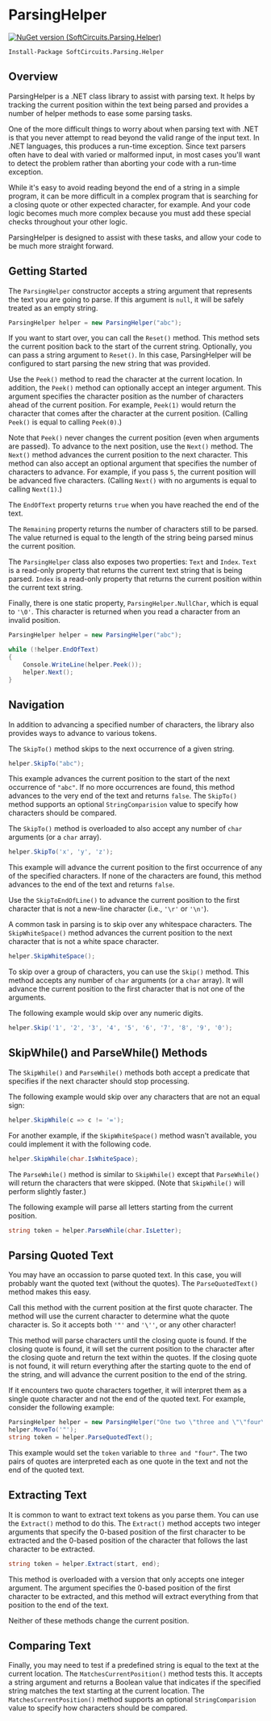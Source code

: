 # ParsingHelper

[![NuGet version (SoftCircuits.Parsing.Helper)](https://img.shields.io/nuget/v/SoftCircuits.Parsing.Helper.svg?style=flat-square)](https://www.nuget.org/packages/SoftCircuits.Parsing.Helper/)

```
Install-Package SoftCircuits.Parsing.Helper
```

## Overview

ParsingHelper is a .NET class library to assist with parsing text. It helps by tracking the current position within the text being parsed and provides a number of helper methods to ease some parsing tasks.

One of the more difficult things to worry about when parsing text with .NET is that you never attempt to read beyond the valid range of the input text. In .NET languages, this produces a run-time exception. Since text parsers often have to deal with varied or malformed input, in most cases you'll want to detect the problem rather than aborting your code with a run-time exception.

While it's easy to avoid reading beyond the end of a string in a simple program, it can be more difficult in a complex program that is searching for a closing quote or other expected character, for example. And your code logic becomes much more complex because you must add these special checks throughout your other logic.

ParsingHelper is designed to assist with these tasks, and allow your code to be much more straight forward.

## Getting Started

The `ParsingHelper` constructor accepts a string argument that represents the text you are going to parse. If this argument is `null`, it will be safely treated as an empty string.

```cs
ParsingHelper helper = new ParsingHelper("abc");
```

If you want to start over, you can call the `Reset()` method. This method sets the current position back to the start of the current string. Optionally, you can pass a string argument to `Reset()`. In this case, ParsingHelper will be configured to start parsing the new string that was provided.

Use the `Peek()` method to read the character at the current location. In addition, the `Peek()` method can optionally accept an integer argument. This argument specifies the character position as the number of characters ahead of the current position. For example, `Peek(1)` would return the character that comes after the character at the current position. (Calling `Peek()` is equal to calling `Peek(0)`.)

Note that `Peek()` never changes the current position (even when arguments are passed). To advance to the next position, use the `Next()` method. The `Next()` method advances the current position to the next character. This method can also accept an optional argument that specifies the number of characters to advance. For example, if you pass `5`, the current position will be advanced five characters. (Calling `Next()` with no arguments is equal to calling `Next(1)`.)

The `EndOfText` property returns `true` when you have reached the end of the text.

The `Remaining` property returns the number of characters still to be parsed. The value returned is equal to the length of the string being parsed minus the current position.

The `ParsingHelper` class also exposes two properties: `Text` and `Index`. `Text` is a read-only property that returns the current text string that is being parsed. `Index` is a read-only property that returns the current position within the current text string.

Finally, there is one static property, `ParsingHelper.NullChar`, which is equal to `'\0'`. This character is returned when you read a character from an invalid position.

```cs
ParsingHelper helper = new ParsingHelper("abc");

while (!helper.EndOfText)
{
    Console.WriteLine(helper.Peek());
    helper.Next();
}
```

## Navigation

In addition to advancing a specified number of characters, the library also provides ways to advance to various tokens.

The `SkipTo()` method skips to the next occurrence of a given string.

```cs
helper.SkipTo("abc");
```

This example advances the current position to the start of the next occurrence of `"abc"`. If no more occurrences are found, this method advances to the very end of the text and returns `false`. The `SkipTo()` method supports an optional `StringComparision` value to specify how characters should be compared.

The `SkipTo()` method is overloaded to also accept any number of `char` arguments (or a `char` array).

```cs
helper.SkipTo('x', 'y', 'z');
```

This example will advance the current position to the first occurrence of any of the specified characters. If none of the characters are found, this method advances to the end of the text and returns `false`.

Use the `SkipToEndOfLine()` to advance the current position to the first character that is not a new-line character (i.e., `'\r'` or `'\n'`).

A common task in parsing is to skip over any whitespace characters. The `SkipWhiteSpace()` method advances the current position to the next character that is not a white space character.

```cs
helper.SkipWhiteSpace();
```

To skip over a group of characters, you can use the `Skip()` method. This method accepts any number of `char` arguments (or a `char` array). It will advance the current position to the first character that is not one of the arguments.

The following example would skip over any numeric digits.

```cs
helper.Skip('1', '2', '3', '4', '5', '6', '7', '8', '9', '0');
```

## SkipWhile() and ParseWhile() Methods

The `SkipWhile()` and `ParseWhile()` methods both accept a predicate that specifies if the next character should stop processing.

The following example would skip over any characters that are not an equal sign:

```cs
helper.SkipWhile(c => c != '=');
```

For another example, if the `SkipWhiteSpace()` method wasn't available, you could implement it with the following code.

```cs
helper.SkipWhile(char.IsWhiteSpace);
```

The `ParseWhile()` method is similar to `SkipWhile()` except that `ParseWhile()` will return the characters that were skipped. (Note that `SkipWhile()` will perform slightly faster.)

The following example will parse all letters starting from the current position.

```cs
string token = helper.ParseWhile(char.IsLetter);
```

## Parsing Quoted Text

You may have an occassion to parse quoted text. In this case, you will probably want the quoted text (without the quotes). The `ParseQuotedText()` method makes this easy.

Call this method with the current position at the first quote character. The method will use the current character to determine what the quote character is. So it accepts both `'"'` and `'\''`, or any other character!

This method will parse characters until the closing quote is found. If the closing quote is found, it will set the current position to the character after the closing quote and return the text within the quotes. If the closing quote is not found, it will return everything after the starting quote to the end of the string, and will advance the current position to the end of the string.

If it encounters two quote characters together, it will interpret them as a single quote character and not the end of the quoted text. For example, consider the following example:

```cs
ParsingHelper helper = new ParsingHelper("One two \"three and \"\"four\"\"!");
helper.MoveTo('"');
string token = helper.ParseQuotedText();
```

This example would set the `token` variable to `three and "four"`. The two pairs of quotes are interpreted each as one quote in the text and not the end of the quoted text.

## Extracting Text

It is common to want to extract text tokens as you parse them. You can use the `Extract()` method to do this. The `Extract()` method accepts two integer arguments that specify the 0-based position of the first character to be extracted and the 0-based position of the character that follows the last character to be extracted.

```cs
string token = helper.Extract(start, end);
```

This method is overloaded with a version that only accepts one integer argument. The argument specifies the 0-based position of the first character to be extracted, and this method will extract everything from that position to the end of the text.

Neither of these methods change the current position.

## Comparing Text

Finally, you may need to test if a predefined string is equal to the text at the current location. The `MatchesCurrentPosition()` method tests this. It accepts a string argument and returns a Boolean value that indicates if the specified string matches the text starting at the current location.  The `MatchesCurrentPosition()` method supports an optional `StringComparision` value to specify how characters should be compared.


